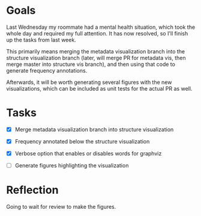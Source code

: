 # Goals

Last Wednesday my roommate had a mental health situation, which took the whole
day and required my full attention. It has now resolved, so I'll finish up the
tasks from last week.

This primarily means merging the metadata visualization branch into the
structure visualization branch (later, will merge PR for metadata vis, then
merge master into structure vis branch), and then using that code to generate
frequency annotations.

Afterwards, it will be worth generating several figures with the new
visualizations, which can be included as unit tests for the actual PR as well.


# Tasks

* [X] Merge metadata visualization branch into structure visualization
* [X] Frequency annotated below the structure visualization
* [X] Verbose option that enables or disables words for graphviz
* [ ] Generate figures highlighting the visualization


# Reflection

Going to wait for review to make the figures.
